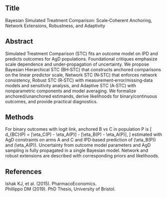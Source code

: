 ## Title
Bayesian Simulated Treatment Comparison: Scale‑Coherent Anchoring, Network Extensions, Robustness, and Adaptivity

## Abstract
Simulated Treatment Comparison (STC) fits an outcome model on IPD and predicts outcomes for AgD populations. Foundational critiques emphasize scale dependence and under‑propagation of uncertainty. We propose Bayesian Hierarchical STC (BH‑STC) that constructs anchored comparisons on the linear predictor scale, Network STC (N‑STC) that enforces network consistency, Robust STC (R‑STC) with measurement‑error/missing‑data models and sensitivity analysis, and Adaptive STC (A‑STC) with nonparametric components and model averaging. We formalize anchored/unanchored estimands, derive likelihoods for binary/continuous outcomes, and provide practical diagnostics.

## Methods
For binary outcomes with logit link, anchored B vs C in population P is
\[ d_{BC}(P) = [\eta_C(P) - \eta_A(P)] - [\eta_B(P) - \eta_A(P)], \]
estimated with AgD constraints on arms A and C and IPD‑based prediction of \(\eta_B(P)\) and \(\eta_A(P)\). Uncertainty from outcome model parameters and AgD sampling is fully propagated in a single Bayesian model. Network and robust extensions are described with corresponding priors and likelihoods.

## References
Ishak KJ, et al. (2015). PharmacoEconomics.\
Phillippo DM (2019). PhD Thesis, University of Bristol.


